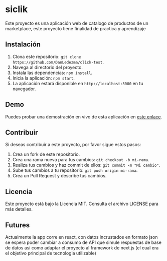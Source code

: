 # siclik

Este proyecto es una aplicación web de catalogo de productos de un marketplace, este proyecto tiene finalidad de practica y aprendizaje

## Instalación

1. Clona este repositorio: `git clone https://github.com/DanLedezma/click-test`.
2. Navega al directorio del proyecto.
3. Instala las dependencias: `npm install`.
4. Inicia la aplicación: `npm start`.
5. La aplicación estará disponible en `http://localhost:3000` en tu navegador.

## Demo

Puedes probar una demostración en vivo de esta aplicación en [este enlace](https://inspiring-dango-fa4b36.netlify.app).

## Contribuir

Si deseas contribuir a este proyecto, por favor sigue estos pasos:

1. Crea un fork de este repositorio.
2. Crea una rama nueva para tus cambios: `git checkout -b mi-rama`.
3. Realiza tus cambios y haz commit de ellos: `git commit -m "Mi cambio"`.
4. Sube tus cambios a tu repositorio: `git push origin mi-rama`.
5. Crea un Pull Request y describe tus cambios.

## Licencia
Este proyecto está bajo la Licencia MIT. Consulta el archivo LICENSE para más detalles.

## Futures
Actualmente la app corre en react, con datos incrustados en formato json
se espera poder cambiar a consumo de API que simule respuestas de base de datos
asi como adaptar el proyecto al framework de next.js (el cual era el objetivo principal de tecnologia utilizable)
